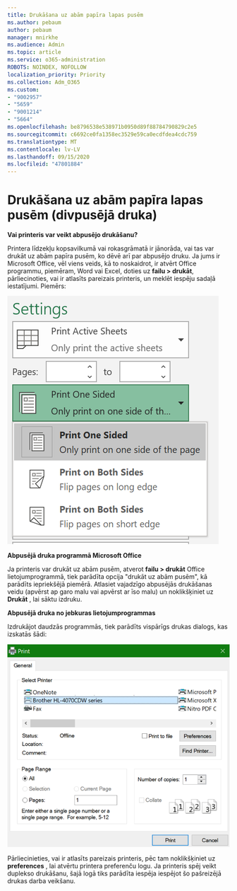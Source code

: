 ```yaml
---
title: Drukāšana uz abām papīra lapas pusēm
ms.author: pebaum
author: pebaum
manager: mnirkhe
ms.audience: Admin
ms.topic: article
ms.service: o365-administration
ROBOTS: NOINDEX, NOFOLLOW
localization_priority: Priority
ms.collection: Adm_O365
ms.custom:
- "9002957"
- "5659"
- "9001214"
- "5664"
ms.openlocfilehash: be8796538e538971b0950d89f88784790829c2e5
ms.sourcegitcommit: c6692ce0fa1358ec3529e59ca0ecdfdea4cdc759
ms.translationtype: MT
ms.contentlocale: lv-LV
ms.lasthandoff: 09/15/2020
ms.locfileid: "47801884"
---
```

# <a name="printing-on-both-sides-of-paper-duplex-printing"></a>Drukāšana uz abām papīra lapas pusēm (divpusējā druka)

**Vai printeris var veikt abpusējo drukāšanu?**

Printera līdzekļu kopsavilkumā vai rokasgrāmatā ir jānorāda, vai tas var drukāt uz abām papīra pusēm, ko dēvē arī par abpusējo druku. Ja jums ir Microsoft Office, vēl viens veids, kā to noskaidrot, ir atvērt Office programmu, piemēram, Word vai Excel, doties uz **failu > drukāt**, pārliecinoties, vai ir atlasīts pareizais printeris, un meklēt iespēju sadaļā iestatījumi. Piemērs: 

![Printera iestatījumi](media/print-settings.png)

**Abpusējā druka programmā Microsoft Office**

Ja printeris var drukāt uz abām pusēm, atverot **failu > drukāt** Office lietojumprogrammā, tiek parādīta opcija "drukāt uz abām pusēm", kā parādīts iepriekšējā piemērā.  Atlasiet vajadzīgo abpusējās drukāšanas veidu (apvērst ap garo malu vai apvērst ar īso malu) un noklikšķiniet uz **Drukāt** , lai sāktu izdruku.

**Abpusējā druka no jebkuras lietojumprogrammas**

Izdrukājot daudzās programmās, tiek parādīts vispārīgs drukas dialogs, kas izskatās šādi: 

![Dialoglodziņš Drukāšana](media/print-dialog.png)

Pārliecinieties, vai ir atlasīts pareizais printeris, pēc tam noklikšķiniet uz **preferences** , lai atvērtu printera preferenču logu. Ja printeris spēj veikt duplekso drukāšanu, šajā logā tiks parādīta iespēja iespējot šo pašreizējā drukas darba veikšanu.
